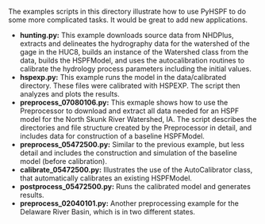 The examples scripts in this directory illustrate how to use PyHSPF to do some more complicated tasks. It would be great to add new applications.

- **hunting.py:** This example downloads source data from NHDPlus, extracts and delineates the hydrography data for the watershed of the gage in the HUC8, builds an instance of the Watershed class from the data, builds the HSPFModel, and uses the autocalibration routines to calibrate the hydrology process parameters including the initial values.
- **hspexp.py:** This example runs the model in the data/calibrated directory. These files were calibrated with HSPEXP. The script then analyzes and plots the results.
- **preprocess_07080106.py:** This exmaple shows how to use the Preprocessor to download and extract all data needed for an HSPF model for the North Skunk River Watershed, IA. The script describes the directories and file structure created by the Preprocessor in detail, and includes data for construction of a baseline HSPFModel.
- **preprocess_05472500.py:** Similar to the previous example, but less detail and includes the construction and simulation of the baseline model (before calibration).
- **calibrate_05472500.py:** Illustrates the use of the AutoCalibrator class, that automatically calibrates an existing HSPFModel.
- **postprocess_05472500.py:** Runs the calibrated model and generates results.
- **preprocess_02040101.py:** Another preprocessing example for the Delaware River Basin, which is in two different states.